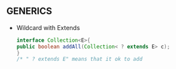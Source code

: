 ## GENERICS

* Wildcard with Extends
    ```java
    interface Collection<E>{
  public boolean addAll(Collection< ? extends E> c);
  }
  /* " ? extends E" means that it ok to add 
  ```